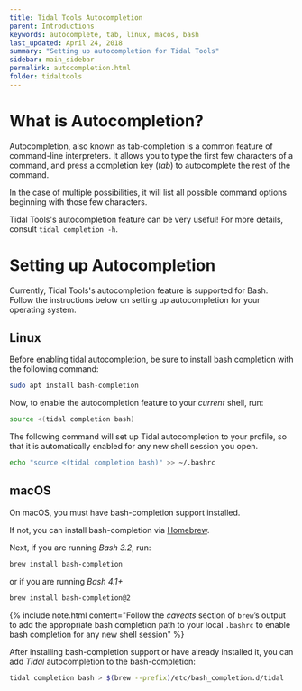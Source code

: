 ```yaml
---
title: Tidal Tools Autocompletion
parent: Introductions
keywords: autocomplete, tab, linux, macos, bash
last_updated: April 24, 2018
summary: "Setting up autocompletion for Tidal Tools"
sidebar: main_sidebar
permalink: autocompletion.html
folder: tidaltools
---
```


# What is Autocompletion?
Autocompletion, also known as tab-completion is a common feature of command-line interpreters.
It allows you to type the first few characters of a command, and press a completion key (_tab_) to
autocomplete the rest of the command.

In the case of multiple possibilities, it will list all possible command options beginning with those few characters.

Tidal Tools's autocompletion feature can be very useful! For more details, consult `tidal completion -h`.

# Setting up Autocompletion

Currently, Tidal Tools's autocompletion feature is supported for Bash.
Follow the instructions below on setting up autocompletion for your operating system.

## Linux

Before enabling tidal autocompletion, be sure to install bash completion with the following command:

```bash
sudo apt install bash-completion
```

Now, to enable the autocompletion feature to your *current* shell, run:
```bash
source <(tidal completion bash)
```

The following command will set up Tidal autocompletion to your profile, so that it is automatically enabled for any new shell session you open.
```bash
echo "source <(tidal completion bash)" >> ~/.bashrc
```

## macOS

On macOS, you must have bash-completion support installed.

If not, you can install bash-completion via [Homebrew](https://brew.sh/).


Next, if you are running *Bash 3.2*, run:
```bash
brew install bash-completion
```
or if you are running *Bash 4.1+*
```bash
brew install bash-completion@2
```

{% include note.html content="Follow the *caveats* section of `brew`’s output to add the appropriate bash completion path to your local `.bashrc` to enable bash completion for any new shell session" %}

After installing bash-completion support or have already installed it, you can add *Tidal* autocompletion to the bash-completion:

```bash
tidal completion bash > $(brew --prefix)/etc/bash_completion.d/tidal
```

